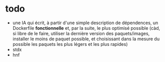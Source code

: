 # todo

- une IA qui écrit, à partir d'une simple description de dépendences, un Dockerfile **fonctionnelle** et, par la suite, le plus optimisé possible (càd, si libre de le faire, utiliser la dernière version des paquets/images, installer le moins de paquet possible, et choisissant dans la mesure du possible les paquets les plus légers et les plus rapides)
- stdx
- hnf
